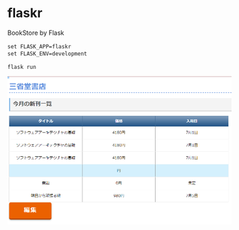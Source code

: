 # flaskr
BookStore by Flask

```
set FLASK_APP=flaskr
set FLASK_ENV=development
```

```
flask run
```

![img.png](img.png)
